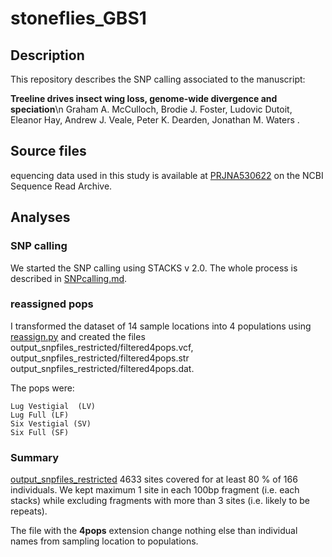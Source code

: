 # stoneflies_GBS1

## Description
This repository describes the SNP calling associated to the manuscript:


**Treeline drives insect wing loss, genome-wide divergence and speciation**\n
Graham A. McCulloch, Brodie J. Foster, Ludovic Dutoit, Eleanor Hay, Andrew J. Veale, Peter K. Dearden, Jonathan M. Waters
.



## Source files

equencing data used in this study is available at [PRJNA530622](http://www.ncbi.nlm.nih.gov/bioproject/530622) on the NCBI Sequence Read Archive. 



## Analyses
### SNP calling

We started the SNP calling using STACKS v 2.0. The whole process is described in [SNPcalling.md](SNPcalling.md).


### reassigned pops


I transformed the dataset of 14 sample locations into 4 populations using [reassign.py](reassign.py) and created the files output_snpfiles_restricted/filtered4pops.vcf,  output_snpfiles_restricted/filtered4pops.str output_snpfiles_restricted/filtered4pops.dat.

The pops were:

```
Lug Vestigial  (LV)
Lug Full (LF)
Six Vestigial (SV)
Six Full (SF)
```

### Summary

[output_snpfiles_restricted](output_snpfiles_restricted)  4633 sites covered for at least 80 % of 166 individuals. We kept maximum 1 site in each 100bp fragment (i.e. each stacks) while excluding fragments with more than 3 sites (i.e. likely to be repeats).

The file with the **4pops** extension change nothing else than individual names from sampling location to populations.
